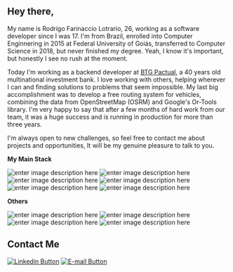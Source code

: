 
## Hey there,

My name is Rodrigo Farinaccio Lotrario, 26, working as a software developer since I was 17. I'm from Brazil, enrolled into Computer Enginnering in 2015 at Federal University of Goiás, transferred to Computer Science in 2018, but never finished my degree. Yeah, I know it's important, but honestly I see no rush at the moment.

Today I'm working as a backend developer at [BTG Pactual](https://www.linkedin.com/company/btgpactual/), a 40 years old multinational investment bank.
I love working with others, helping wherever I can and finding solutions to problems that seem impossible. My last big accomplishment was to develop a free routing system for vehicles, combining the data from OpenStreetMap (OSRM) and Google's Or-Tools library. I'm very happy to say that after a few months of hard work from our team, it was a huge success and is running in production for more than three years.

I'm always open to new challenges, so feel free to contact me about projects and opportunities, It will be my genuine pleasure to talk to you.

**My Main Stack**

![enter image description here](https://progress-bar.dev/95/?title=.Net)
![enter image description here](https://progress-bar.dev/70/?title=Go)
![enter image description here](https://progress-bar.dev/80/?title=SQL)
![enter image description here](https://progress-bar.dev/80/?title=RabbitMQ)
![enter image description here](https://progress-bar.dev/70/?title=Docker)
![enter image description here](https://progress-bar.dev/70/?title=MongoDB)

 **Others**
 
![enter image description here](https://progress-bar.dev/50/?title=AWS)
![enter image description here](https://progress-bar.dev/60/?title=SpringBoot)
![enter image description here](https://progress-bar.dev/40/?title=ProxMox)
![enter image description here](https://progress-bar.dev/40/?title=Angular)

## Contact Me

<a href="https://www.linkedin.com/in/rodrigo-lotr%C3%A1rio-208526183/" target="_blank"><img src="https://img.shields.io/badge/LinkedIn-0077B5?style=for-the-badge&logo=linkedin&logoColor=white" alt="Linkedin Button"/></a>
<a href="mailto:rodrigo.lotrario@gmail.com"><img src="https://camo.githubusercontent.com/fe5311b4ce1ce023e9a40b2f50a78f92fe74e3b4a22de91aae294ede40f61a23/68747470733a2f2f696d672e736869656c64732e696f2f62616467652f4d61696c2d4431343833363f7374796c653d666f722d7468652d6261646765266c6f676f3d676d61696c266c6f676f436f6c6f723d7768697465" alt="E-mail Button" data-canonical-src="https://img.shields.io/badge/Mail-D14836?style=for-the-badge&amp;logo=gmail&amp;logoColor=white" style="max-width: 100%;"></a>
